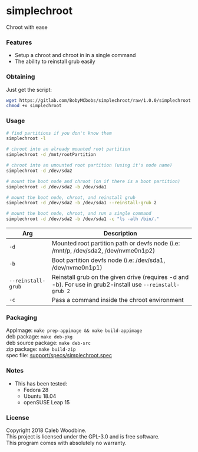 # simplechroot
Chroot with ease

### Features
- Setup a chroot and chroot in in a single command
- The ability to reinstall grub easily

### Obtaining
Just get the script:
```bash
wget https://gitlab.com/BobyMCbobs/simplechroot/raw/1.0.0/simplechroot
chmod +x simplechroot
```

### Usage
```bash
# find partitions if you don't know them
simplechroot -l

# chroot into an already mounted root partition
simplechroot -d /mnt/rootPartition

# chroot into an umounted root partition (using it's node name)
simplechroot -d /dev/sda2

# mount the boot node and chroot (on if there is a boot partition)
simplechroot -d /dev/sda2 -b /dev/sda1  

# mount the boot node, chroot, and reinstall grub
simplechroot -d /dev/sda2 -b /dev/sda1 --reinstall-grub 2

# mount the boot node, chroot, and run a single command
simplechroot -d /dev/sda2 -b /dev/sda1 -c "ls -alh /bin/."
```

| Arg | Description |
| - | - |
| `-d` | Mounted root partition path or devfs node (i.e: /mnt/p, /dev/sda2, /dev/nvme0n1p2) |
| `-b` | Boot partition devfs node (i.e: /dev/sda1, /dev/nvme0n1p1) |
| `--reinstall-grub` | Reinstall grub on the given drive (requires -d and -b). For use in grub2-install use `--reinstall-grub 2` |
| `-c` | Pass a command inside the chroot environment |

### Packaging
AppImage: `make prep-appimage && make build-appimage`  
deb package: `make deb-pkg`  
deb source package: `make deb-src`  
zip package: `make build-zip`  
spec file: [support/specs/simplechroot.spec](support/specs/simplechroot.spec)

### Notes
- This has been tested:
    - Fedora 28
    - Ubuntu 18.04
    - openSUSE Leap 15

### License
Copyright 2018 Caleb Woodbine.  
This project is licensed under the GPL-3.0 and is free software.  
This program comes with absolutely no warranty.  
